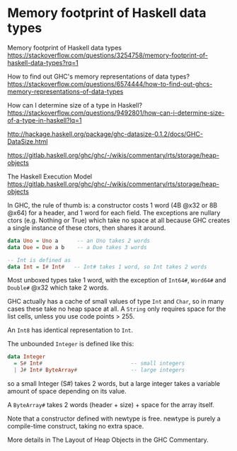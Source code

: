 # Memory footprint of Haskell data types

Memory footprint of Haskell data types
https://stackoverflow.com/questions/3254758/memory-footprint-of-haskell-data-types?rq=1

How to find out GHC's memory representations of data types?
https://stackoverflow.com/questions/6574444/how-to-find-out-ghcs-memory-representations-of-data-types

How can I determine size of a type in Haskell?
https://stackoverflow.com/questions/9492801/how-can-i-determine-size-of-a-type-in-haskell?lq=1

http://hackage.haskell.org/package/ghc-datasize-0.1.2/docs/GHC-DataSize.html

https://gitlab.haskell.org/ghc/ghc/-/wikis/commentary/rts/storage/heap-objects

The Haskell Execution Model
https://gitlab.haskell.org/ghc/ghc/-/wikis/commentary/rts/storage/heap-objects


In GHC, the rule of thumb is: a constructor costs 1 word (4B @x32 or 8B @x64) for a header, and 1 word for each field. The exceptions are nullary ctors (e.g. Nothing or True) which take no space at all because GHC creates a single instance of these ctors, then shares it around.

```hs
data Uno = Uno a      -- an Uno takes 2 words
data Due = Due a b    -- a Due takes 3 words

-- Int is defined as
data Int = I# Int#   -- Int# takes 1 word, so Int takes 2 words
```

Most unboxed types take 1 word, with the exception of `Int64#`, `Word64#` and `Double#` @x32 which take 2 words.

GHC actually has a cache of small values of type `Int` and `Char`, so in many cases these take no heap space at all. A `String` only requires space for the list cells, unless you use code points > 255.

An `Int8` has identical representation to `Int`.

The unbounded `Integer` is defined like this:

```hs
data Integer
  = S# Int#                            -- small integers
  | J# Int# ByteArray#                 -- large integers
```

so a small Integer (S#) takes 2 words, but a large integer takes a variable amount of space depending on its value.

A `ByteArray#` takes 2 words (header + size) + space for the array itself.

Note that a constructor defined with newtype is free. newtype is purely a compile-time construct, taking no extra space.

More details in The Layout of Heap Objects in the GHC Commentary.
